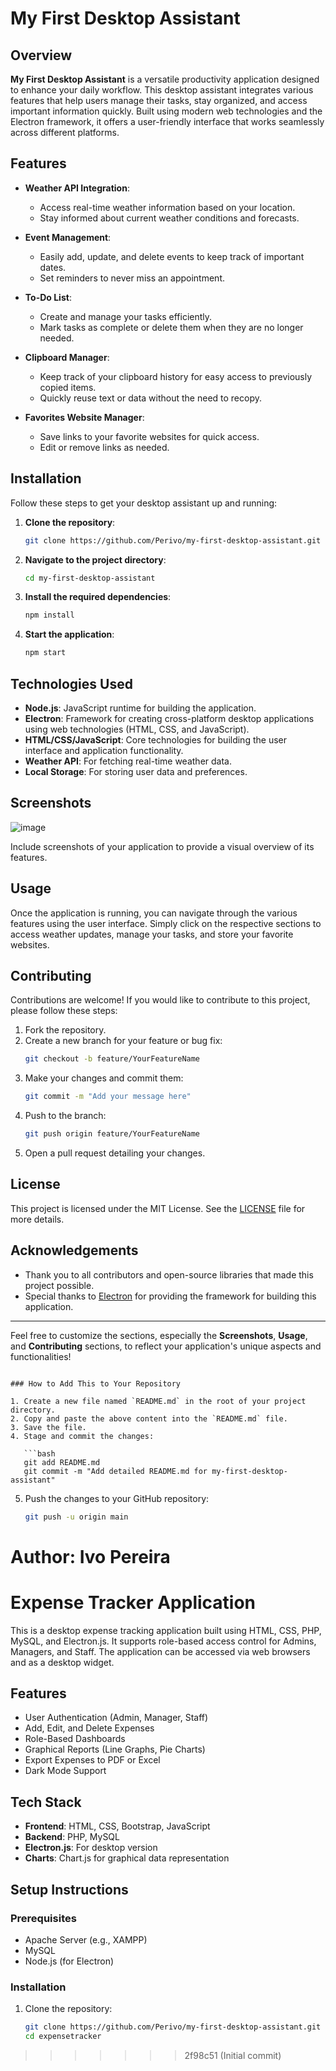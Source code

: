 


# My First Desktop Assistant

## Overview

**My First Desktop Assistant** is a versatile productivity application designed to enhance your daily workflow. This desktop assistant integrates various features that help users manage their tasks, stay organized, and access important information quickly. Built using modern web technologies and the Electron framework, it offers a user-friendly interface that works seamlessly across different platforms.

## Features

- **Weather API Integration**: 
  - Access real-time weather information based on your location.
  - Stay informed about current weather conditions and forecasts.

- **Event Management**: 
  - Easily add, update, and delete events to keep track of important dates.
  - Set reminders to never miss an appointment.

- **To-Do List**: 
  - Create and manage your tasks efficiently.
  - Mark tasks as complete or delete them when they are no longer needed.

- **Clipboard Manager**: 
  - Keep track of your clipboard history for easy access to previously copied items.
  - Quickly reuse text or data without the need to recopy.

- **Favorites Website Manager**: 
  - Save links to your favorite websites for quick access.
  - Edit or remove links as needed.

## Installation

Follow these steps to get your desktop assistant up and running:

1. **Clone the repository**:
   ```bash
   git clone https://github.com/Perivo/my-first-desktop-assistant.git
   ```

2. **Navigate to the project directory**:
   ```bash
   cd my-first-desktop-assistant
   ```

3. **Install the required dependencies**:
   ```bash
   npm install
   ```

4. **Start the application**:
   ```bash
   npm start
   ```

## Technologies Used

- **Node.js**: JavaScript runtime for building the application.
- **Electron**: Framework for creating cross-platform desktop applications using web technologies (HTML, CSS, and JavaScript).
- **HTML/CSS/JavaScript**: Core technologies for building the user interface and application functionality.
- **Weather API**: For fetching real-time weather data.
- **Local Storage**: For storing user data and preferences.

## Screenshots
![image](https://github.com/user-attachments/assets/36eafdca-570a-49eb-914e-a8af33f27865)


Include screenshots of your application to provide a visual overview of its features.


## Usage

Once the application is running, you can navigate through the various features using the user interface. Simply click on the respective sections to access weather updates, manage your tasks, and store your favorite websites.

## Contributing

Contributions are welcome! If you would like to contribute to this project, please follow these steps:

1. Fork the repository.
2. Create a new branch for your feature or bug fix:
   ```bash
   git checkout -b feature/YourFeatureName
   ```
3. Make your changes and commit them:
   ```bash
   git commit -m "Add your message here"
   ```
4. Push to the branch:
   ```bash
   git push origin feature/YourFeatureName
   ```
5. Open a pull request detailing your changes.

## License

This project is licensed under the MIT License. See the [LICENSE](LICENSE) file for more details.

## Acknowledgements

- Thank you to all contributors and open-source libraries that made this project possible.
- Special thanks to [Electron](https://www.electronjs.org/) for providing the framework for building this application.

---

Feel free to customize the sections, especially the **Screenshots**, **Usage**, and **Contributing** sections, to reflect your application's unique aspects and functionalities!
``` 

### How to Add This to Your Repository

1. Create a new file named `README.md` in the root of your project directory.
2. Copy and paste the above content into the `README.md` file.
3. Save the file.
4. Stage and commit the changes:

   ```bash
   git add README.md
   git commit -m "Add detailed README.md for my-first-desktop-assistant"
   ```

5. Push the changes to your GitHub repository:

   ```bash
   git push -u origin main
   ```

Author: Ivo Pereira
=======
 
# Expense Tracker Application

This is a desktop expense tracking application built using HTML, CSS, PHP, MySQL, and Electron.js. It supports role-based access control for Admins, Managers, and Staff. The application can be accessed via web browsers and as a desktop widget.

## Features
- User Authentication (Admin, Manager, Staff)
- Add, Edit, and Delete Expenses
- Role-Based Dashboards
- Graphical Reports (Line Graphs, Pie Charts)
- Export Expenses to PDF or Excel
- Dark Mode Support

## Tech Stack
- **Frontend**: HTML, CSS, Bootstrap, JavaScript
- **Backend**: PHP, MySQL
- **Electron.js**: For desktop version
- **Charts**: Chart.js for graphical data representation

## Setup Instructions

### Prerequisites
- Apache Server (e.g., XAMPP)
- MySQL
- Node.js (for Electron)

### Installation
1. Clone the repository:
   ```bash
   git clone https://github.com/Perivo/my-first-desktop-assistant.git
   cd expensetracker
>>>>>>> 2f98c51 (Initial commit)
